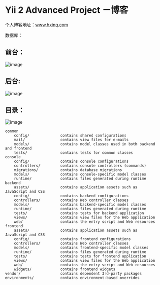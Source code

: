 Yii 2 Advanced Project －博客
===============================

个人博客地址：www.hxinq.com

数据库：
        
前台：
-------------------
![image](https://gitee.com/this_summer/yii2-blog/raw/master/web/images/1.png "博客")


后台:
-------------------
![image](https://gitee.com/this_summer/yii2-blog/raw/master/web/images/2.png "博客")

目录：
-------------------
![image](https://gitee.com/this_summer/yii2-blog/raw/master/web/images/3.png "博客")

```
common
    config/              contains shared configurations
    mail/                contains view files for e-mails
    models/              contains model classes used in both backend and frontend
    tests/               contains tests for common classes    
console
    config/              contains console configurations
    controllers/         contains console controllers (commands)
    migrations/          contains database migrations
    models/              contains console-specific model classes
    runtime/             contains files generated during runtime
backend
    assets/              contains application assets such as JavaScript and CSS
    config/              contains backend configurations
    controllers/         contains Web controller classes
    models/              contains backend-specific model classes
    runtime/             contains files generated during runtime
    tests/               contains tests for backend application    
    views/               contains view files for the Web application
    web/                 contains the entry script and Web resources
frontend
    assets/              contains application assets such as JavaScript and CSS
    config/              contains frontend configurations
    controllers/         contains Web controller classes
    models/              contains frontend-specific model classes
    runtime/             contains files generated during runtime
    tests/               contains tests for frontend application
    views/               contains view files for the Web application
    web/                 contains the entry script and Web resources
    widgets/             contains frontend widgets
vendor/                  contains dependent 3rd-party packages
environments/            contains environment-based overrides
```


